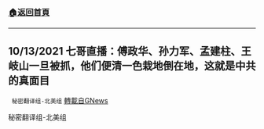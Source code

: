 ###  [:house:返回首頁](https://github.com/ourhimalayas/txt)
---


## 10/13/2021 七哥直播：傅政华、孙力军、孟建柱、王岐山一旦被抓，他们便清一色栽地倒在地，这就是中共的真面目
` 秘密翻译组-北美组` [轉載自GNews](https://gnews.org/zh-hans/1594103/)

秘密翻译组-北美组
